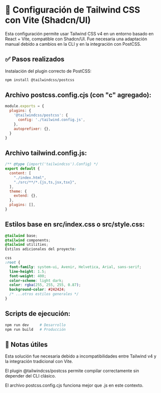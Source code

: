 # 🔧 Configuración de Tailwind CSS con Vite (Shadcn/UI)
Esta configuración permite usar Tailwind CSS v4 en un entorno basado en React + Vite, compatible con Shadcn/UI. Fue necesaria una adaptación manual debido a cambios en la CLI y en la integración con PostCSS.

## ✅ Pasos realizados
Instalación del plugin correcto de PostCSS:

```bash
npm install @tailwindcss/postcss
```
## Archivo postcss.config.cjs (con "c" agregado):

```js
module.exports = {
  plugins: {
    '@tailwindcss/postcss': {
      config: './tailwind.config.js',
    },
    autoprefixer: {},
  }
}
```
## Archivo tailwind.config.js:

```js
/** @type {import('tailwindcss').Config} */
export default {
  content: [
    "./index.html",
    "./src/**/*.{js,ts,jsx,tsx}",
  ],
  theme: {
    extend: {},
  },
  plugins: [],
}
```

## Estilos base en src/index.css o src/style.css:

```css
@tailwind base;
@tailwind components;
@tailwind utilities;
Estilos adicionales del proyecto:

css
:root {
  font-family: system-ui, Avenir, Helvetica, Arial, sans-serif;
  line-height: 1.5;
  font-weight: 400;
  color-scheme: light dark;
  color: rgba(255, 255, 255, 0.87);
  background-color: #242424;
  /* ...otros estilos generales */
}
```

## Scripts de ejecución:

```bash
npm run dev     # Desarrollo
npm run build   # Producción
```

## 🧠 Notas útiles

Esta solución fue necesaria debido a incompatibilidades entre Tailwind v4 y la integración tradicional con Vite.

El plugin @tailwindcss/postcss permite compilar correctamente sin depender del CLI clásico.

El archivo postcss.config.cjs funciona mejor que .js en este contexto.